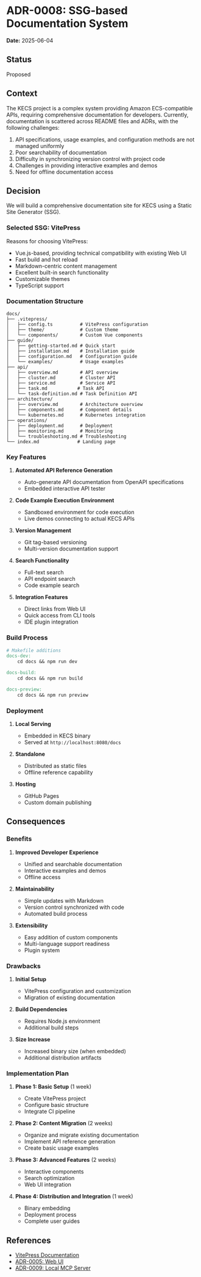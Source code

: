 # ADR-0008: SSG-based Documentation System

**Date:** 2025-06-04

## Status

Proposed

## Context

The KECS project is a complex system providing Amazon ECS-compatible APIs, requiring comprehensive documentation for developers. Currently, documentation is scattered across README files and ADRs, with the following challenges:

1. API specifications, usage examples, and configuration methods are not managed uniformly
2. Poor searchability of documentation
3. Difficulty in synchronizing version control with project code
4. Challenges in providing interactive examples and demos
5. Need for offline documentation access

## Decision

We will build a comprehensive documentation site for KECS using a Static Site Generator (SSG).

### Selected SSG: VitePress

Reasons for choosing VitePress:
- Vue.js-based, providing technical compatibility with existing Web UI
- Fast build and hot reload
- Markdown-centric content management
- Excellent built-in search functionality
- Customizable themes
- TypeScript support

### Documentation Structure

```
docs/
├── .vitepress/
│   ├── config.ts          # VitePress configuration
│   ├── theme/             # Custom theme
│   └── components/        # Custom Vue components
├── guide/
│   ├── getting-started.md # Quick start
│   ├── installation.md    # Installation guide
│   ├── configuration.md   # Configuration guide
│   └── examples/          # Usage examples
├── api/
│   ├── overview.md        # API overview
│   ├── cluster.md         # Cluster API
│   ├── service.md         # Service API
│   ├── task.md           # Task API
│   └── task-definition.md # Task Definition API
├── architecture/
│   ├── overview.md        # Architecture overview
│   ├── components.md      # Component details
│   └── kubernetes.md      # Kubernetes integration
├── operations/
│   ├── deployment.md      # Deployment
│   ├── monitoring.md      # Monitoring
│   └── troubleshooting.md # Troubleshooting
└── index.md              # Landing page
```

### Key Features

1. **Automated API Reference Generation**
   - Auto-generate API documentation from OpenAPI specifications
   - Embedded interactive API tester

2. **Code Example Execution Environment**
   - Sandboxed environment for code execution
   - Live demos connecting to actual KECS APIs

3. **Version Management**
   - Git tag-based versioning
   - Multi-version documentation support

4. **Search Functionality**
   - Full-text search
   - API endpoint search
   - Code example search

5. **Integration Features**
   - Direct links from Web UI
   - Quick access from CLI tools
   - IDE plugin integration

### Build Process

```makefile
# Makefile additions
docs-dev:
	cd docs && npm run dev

docs-build:
	cd docs && npm run build

docs-preview:
	cd docs && npm run preview
```

### Deployment

1. **Local Serving**
   - Embedded in KECS binary
   - Served at `http://localhost:8080/docs`

2. **Standalone**
   - Distributed as static files
   - Offline reference capability

3. **Hosting**
   - GitHub Pages
   - Custom domain publishing

## Consequences

### Benefits

1. **Improved Developer Experience**
   - Unified and searchable documentation
   - Interactive examples and demos
   - Offline access

2. **Maintainability**
   - Simple updates with Markdown
   - Version control synchronized with code
   - Automated build process

3. **Extensibility**
   - Easy addition of custom components
   - Multi-language support readiness
   - Plugin system

### Drawbacks

1. **Initial Setup**
   - VitePress configuration and customization
   - Migration of existing documentation

2. **Build Dependencies**
   - Requires Node.js environment
   - Additional build steps

3. **Size Increase**
   - Increased binary size (when embedded)
   - Additional distribution artifacts

### Implementation Plan

1. **Phase 1: Basic Setup** (1 week)
   - Create VitePress project
   - Configure basic structure
   - Integrate CI pipeline

2. **Phase 2: Content Migration** (2 weeks)
   - Organize and migrate existing documentation
   - Implement API reference generation
   - Create basic usage examples

3. **Phase 3: Advanced Features** (2 weeks)
   - Interactive components
   - Search optimization
   - Web UI integration

4. **Phase 4: Distribution and Integration** (1 week)
   - Binary embedding
   - Deployment process
   - Complete user guides

## References

- [VitePress Documentation](https://vitepress.dev/)
- [ADR-0005: Web UI](0005-web-ui.md)
- [ADR-0009: Local MCP Server](0009-local-mcp-server.md)